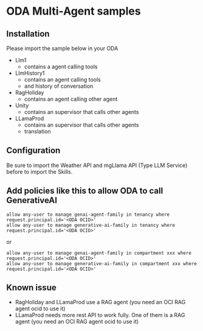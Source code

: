 # ODA Multi-Agent samples

## Installation
Please import the sample below in your ODA 
- Llm1
     - contains a agent calling tools
- LlmHistory1
     - contains an agent calling tools
     - and history of conversation
- RagHoliday
     - contains an agent calling other agent
- Unity
     - contains an supervisor that calls other agents
- LLamaProd
     - contains an supervisor that calls other agents
     - translation

## Configuration
Be sure to import the Weather API and mgLlama API (Type LLM Service) before to import the Skills.

## Add policies like this to allow ODA to call GenerativeAI

```
allow any-user to manage genai-agent-family in tenancy where request.principal.id='<ODA OCID>'
allow any-user to manage generative-ai-family in tenancy where request.principal.id='<ODA OCID>'
```
or
```
allow any-user to manage genai-agent-family in compartment xxx where request.principal.id='<ODA OCID>'
allow any-user to manage generative-ai-family in compartment xxx where request.principal.id='<ODA OCID>'
```

## Known issue
- RagHoliday and LLamaProd use a RAG agent (you need an OCI RAG agent ocid to use it)
- LLamaProd needs more rest API to work fully. One of them is a RAG agent (you need an OCI RAG agent ocid to use it)
